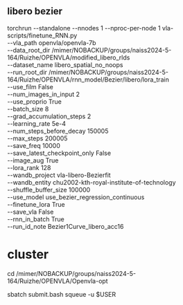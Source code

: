 ## libero bezier
torchrun --standalone --nnodes 1 --nproc-per-node 1 vla-scripts/finetune_RNN.py \
  --vla_path openvla/openvla-7b \
  --data_root_dir /mimer/NOBACKUP/groups/naiss2024-5-164/Ruizhe/OPENVLA/modified_libero_rlds \
  --dataset_name libero_spatial_no_noops \
  --run_root_dir /mimer/NOBACKUP/groups/naiss2024-5-164/Ruizhe/OPENVLA/rnn_model/Bezier/libero/lora_train \
  --use_film False \
  --num_images_in_input 2 \
  --use_proprio True \
  --batch_size 8 \
  --grad_accumulation_steps 2\
  --learning_rate 5e-4 \
  --num_steps_before_decay 150005 \
  --max_steps 200005 \
  --save_freq 10000 \
  --save_latest_checkpoint_only False \
  --image_aug True \
  --lora_rank 128 \
  --wandb_project vla-libero-Bezierfit \
  --wandb_entity chu2002-kth-royal-institute-of-technology \
  --shuffle_buffer_size 100000 \
  --use_model use_bezier_regression_continuous\
  --finetune_lora True\
  --save_vla False\
  --rnn_in_batch True\
  --run_id_note Bezier1Curve_libero_acc16 


  # cluster
  
cd /mimer/NOBACKUP/groups/naiss2024-5-164/Ruizhe/OPENVLA/Openvla-opt

sbatch submit.bash
squeue -u $USER